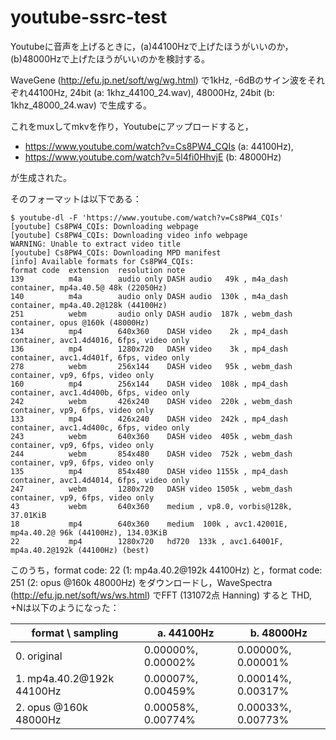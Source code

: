 # youtube-ssrc-test

Youtubeに音声を上げるときに，(a)44100Hzで上げたほうがいいのか，(b)48000Hzで上げたほうがいいのかを検討する。

WaveGene (http://efu.jp.net/soft/wg/wg.html) で1kHz, -6dBのサイン波をそれぞれ44100Hz, 24bit (a: 1khz_44100_24.wav), 48000Hz, 24bit (b: 1khz_48000_24.wav) で生成する。

これをmuxしてmkvを作り，Youtubeにアップロードすると，
- https://www.youtube.com/watch?v=Cs8PW4_CQIs (a: 44100Hz),
- https://www.youtube.com/watch?v=5l4fi0HhvjE (b: 48000Hz)

が生成された。

そのフォーマットは以下である：
```
$ youtube-dl -F 'https://www.youtube.com/watch?v=Cs8PW4_CQIs'
[youtube] Cs8PW4_CQIs: Downloading webpage
[youtube] Cs8PW4_CQIs: Downloading video info webpage
WARNING: Unable to extract video title
[youtube] Cs8PW4_CQIs: Downloading MPD manifest
[info] Available formats for Cs8PW4_CQIs:
format code  extension  resolution note
139          m4a        audio only DASH audio   49k , m4a_dash container, mp4a.40.5@ 48k (22050Hz)
140          m4a        audio only DASH audio  130k , m4a_dash container, mp4a.40.2@128k (44100Hz)
251          webm       audio only DASH audio  187k , webm_dash container, opus @160k (48000Hz)
134          mp4        640x360    DASH video    2k , mp4_dash container, avc1.4d4016, 6fps, video only
136          mp4        1280x720   DASH video    3k , mp4_dash container, avc1.4d401f, 6fps, video only
278          webm       256x144    DASH video   95k , webm_dash container, vp9, 6fps, video only
160          mp4        256x144    DASH video  108k , mp4_dash container, avc1.4d400b, 6fps, video only
242          webm       426x240    DASH video  220k , webm_dash container, vp9, 6fps, video only
133          mp4        426x240    DASH video  242k , mp4_dash container, avc1.4d400c, 6fps, video only
243          webm       640x360    DASH video  405k , webm_dash container, vp9, 6fps, video only
244          webm       854x480    DASH video  752k , webm_dash container, vp9, 6fps, video only
135          mp4        854x480    DASH video 1155k , mp4_dash container, avc1.4d4014, 6fps, video only
247          webm       1280x720   DASH video 1505k , webm_dash container, vp9, 6fps, video only
43           webm       640x360    medium , vp8.0, vorbis@128k, 37.01KiB
18           mp4        640x360    medium  100k , avc1.42001E, mp4a.40.2@ 96k (44100Hz), 134.03KiB
22           mp4        1280x720   hd720  133k , avc1.64001F, mp4a.40.2@192k (44100Hz) (best)
```

このうち，format code: 22 (1: mp4a.40.2@192k 44100Hz) と，format code: 251 (2: opus @160k 48000Hz)
をダウンロードし，WaveSpectra (http://efu.jp.net/soft/ws/ws.html) でFFT (131072点 Hanning) すると THD, +Nは以下のようになった：

| format \ sampling         | a. 44100Hz         | b. 48000Hz         |
|---------------------------|--------------------|--------------------|
| 0. original               | 0.00000%, 0.00002% | 0.00000%, 0.00001% |
| 1. mp4a.40.2@192k 44100Hz | 0.00007%, 0.00459% | 0.00014%, 0.00317% |
| 2. opus @160k 48000Hz     | 0.00058%, 0.00774% | 0.00033%, 0.00773% |
